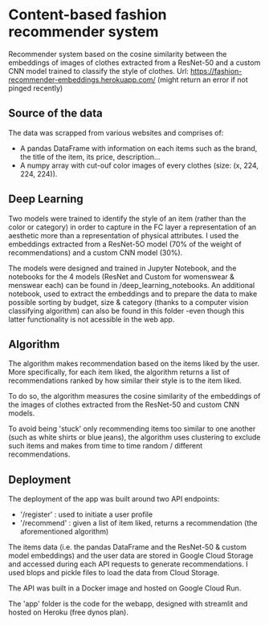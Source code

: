 # Content-based fashion recommender system

Recommender system based on the cosine similarity between the embeddings of images of clothes extracted from a ResNet-50 and a custom CNN model trained to classify the style of clothes.
Url: https://fashion-recommender-embeddings.herokuapp.com/ (might return an error if not pinged recently)

## Source of the data

The data was scrapped from various websites and comprises of:
* A pandas DataFrame with information on each items such as the brand, the title of the item, its price, description...
* A numpy array with cut-ouf color images of every clothes (size: (x, 224, 224, 224)).

## Deep Learning
Two models were trained to identify the style of an item (rather than the color or category) in order to capture in the FC layer a representation of an aesthetic more than a representation of physical attributes.
I used the embeddings extracted from a ResNet-5O model (70% of the weight of recommendations) and a custom CNN model (30%).

The models were designed and trained in Jupyter Notebook, and the notebooks for the 4 models (ResNet and Custom for womenswear & menswear each) can be found in /deep_learning_notebooks.
An additional notebook, used to extract the embeddings and to prepare the data to make possible sorting by budget, size & category (thanks to a computer vision classifying algorithm) can also be found in this folder -even though this latter functionality is not acessible in the web app.

## Algorithm
The algorithm makes recommendation based on the items liked by the user.
More specifically, for each item liked, the algorithm returns a list of recommendations ranked by how similar their style is to the item liked.

To do so, the algorithm measures the cosine similarity of the embeddings of the images of clothes extracted from the ResNet-50 and custom CNN models.

To avoid being 'stuck' only recommending items too similar to one another (such as white shirts or blue jeans), the algorithm uses clustering to exclude such items and makes from time to time random / different recommendations.

## Deployment
The deployment of the app was built around two API endpoints:
- '/register' : used to initiate a user profile
- '/recommend' : given a list of item liked, returns a recommendation (the aforementioned algorithm)

The items data (i.e. the pandas DataFrame and the ResNet-50 & custom model embeddings) and the user data are stored in Google Cloud Storage and accessed during each API requests to generate recommendations. I used blops and pickle files to load the data from Cloud Storage.

The API was built in a Docker image and hosted on Google Cloud Run.

The 'app' folder is the code for the webapp, designed with streamlit and hosted on Heroku (free dynos plan).
